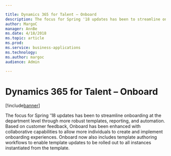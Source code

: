 ```yaml
---

title: Dynamics 365 for Talent – Onboard
description: The focus for Spring '18 updates has been to streamline onboarding at the department level through more robust templates, reporting, and automation.
author: MargoC
manager: AnnBe
ms.date: 4/18/2018
ms.topic: article
ms.prod: 
ms.service: business-applications
ms.technology: 
ms.author: margoc
audience: Admin

---
```

#  Dynamics 365 for Talent – Onboard




[!include[banner](../../../includes/banner.md)]

The focus for Spring '18 updates has been to streamline onboarding at the
department level through more robust templates, reporting, and automation. Based
on customer feedback, Onboard has been enhanced with collaborative capabilities
to allow more individuals to create and implement onboarding experiences.
Onboard now also includes template authoring workflows to enable template
updates to be rolled out to all instances instantiated from the template.
